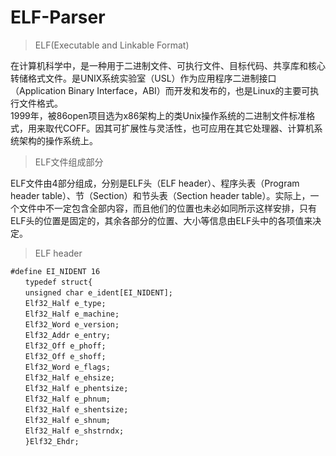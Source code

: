 # ELF-Parser

>ELF(Executable and Linkable Format)

在计算机科学中，是一种用于二进制文件、可执行文件、目标代码、共享库和核心转储格式文件。是UNIX系统实验室（USL）作为应用程序二进制接口（Application Binary Interface，ABI）而开发和发布的，也是Linux的主要可执行文件格式。<br />
1999年，被86open项目选为x86架构上的类Unix操作系统的二进制文件标准格式，用来取代COFF。因其可扩展性与灵活性，也可应用在其它处理器、计算机系统架构的操作系统上。

>ELF文件组成部分

ELF文件由4部分组成，分别是ELF头（ELF header）、程序头表（Program header table）、节（Section）和节头表（Section header table）。实际上，一个文件中不一定包含全部内容，而且他们的位置也未必如同所示这样安排，只有ELF头的位置是固定的，其余各部分的位置、大小等信息由ELF头中的各项值来决定。

>ELF header

```
#define EI_NIDENT 16
　　typedef struct{
　　unsigned char e_ident[EI_NIDENT];
　　Elf32_Half e_type;
　　Elf32_Half e_machine;
　　Elf32_Word e_version;
　　Elf32_Addr e_entry;
　　Elf32_Off e_phoff;
　　Elf32_Off e_shoff;
　　Elf32_Word e_flags;
　　Elf32_Half e_ehsize;
　　Elf32_Half e_phentsize;
　　Elf32_Half e_phnum;
　　Elf32_Half e_shentsize;
　　Elf32_Half e_shnum;
　　Elf32_Half e_shstrndx;
　　}Elf32_Ehdr;
```
